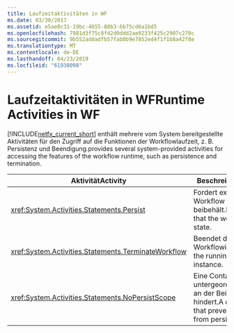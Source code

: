 ```yaml
---
title: Laufzeitaktivitäten in WF
ms.date: 03/30/2017
ms.assetid: e5ae8c31-19bc-4655-88b3-6b75cd6a1bd5
ms.openlocfilehash: 7981d3f75c8fd2d0ddd2ae0233f425c2907c270c
ms.sourcegitcommit: 9b552addadfb57fab0b9e7852ed4f1f1b8a42f8e
ms.translationtype: MT
ms.contentlocale: de-DE
ms.lasthandoff: 04/23/2019
ms.locfileid: "61938098"
---
```

# <a name="runtime-activities-in-wf"></a><span data-ttu-id="cd176-102">Laufzeitaktivitäten in WF</span><span class="sxs-lookup"><span data-stu-id="cd176-102">Runtime Activities in WF</span></span>
[!INCLUDE[netfx_current_short](../../../includes/netfx-current-short-md.md)] <span data-ttu-id="cd176-103">enthält mehrere vom System bereitgestellte Aktivitäten für den Zugriff auf die Funktionen der Workflowlaufzeit, z. B. Persistenz und Beendigung.</span><span class="sxs-lookup"><span data-stu-id="cd176-103">provides several system-provided activities for accessing the features of the workflow runtime, such as persistence and termination.</span></span>  
  
|<span data-ttu-id="cd176-104">Aktivität</span><span class="sxs-lookup"><span data-stu-id="cd176-104">Activity</span></span>|<span data-ttu-id="cd176-105">Beschreibung</span><span class="sxs-lookup"><span data-stu-id="cd176-105">Description</span></span>|  
|--------------|-----------------|  
|<xref:System.Activities.Statements.Persist>|<span data-ttu-id="cd176-106">Fordert explizit an, dass der Workflow seinen Zustand beibehält.</span><span class="sxs-lookup"><span data-stu-id="cd176-106">Explicitly requests that the workflow persist its state.</span></span>|  
|<xref:System.Activities.Statements.TerminateWorkflow>|<span data-ttu-id="cd176-107">Beendet die ausgeführte Workflowinstanz.</span><span class="sxs-lookup"><span data-stu-id="cd176-107">Terminates the running workflow instance.</span></span>|  
|<xref:System.Activities.Statements.NoPersistScope>|<span data-ttu-id="cd176-108">Eine Containeraktivität, die untergeordnete Aktivitäten an der Beibehaltung hindert.</span><span class="sxs-lookup"><span data-stu-id="cd176-108">A container activity that prevents child activities from persisting.</span></span>|
